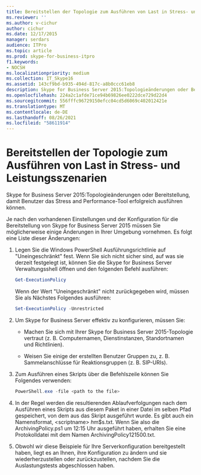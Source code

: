 ```yaml
---
title: Bereitstellen der Topologie zum Ausführen von Last in Stress- und Leistungsszenarien
ms.reviewer: ''
ms.author: v-cichur
author: cichur
ms.date: 12/17/2015
manager: serdars
audience: ITPro
ms.topic: article
ms.prod: skype-for-business-itpro
f1.keywords:
- NOCSH
ms.localizationpriority: medium
ms.collection: IT_Skype16
ms.assetid: 143cf9bd-b935-494d-817c-a8b0ccc61eb8
description: Skype for Business Server 2015:Topologieänderungen oder Bereitstellung, damit Benutzer das Stress and Performance-Tool erfolgreich ausführen können.
ms.openlocfilehash: 224a2c1afde71ce94b69826ee0222dce729d22d4
ms.sourcegitcommit: 556fffc96729150efcc04cd5d6069c402012421e
ms.translationtype: MT
ms.contentlocale: de-DE
ms.lasthandoff: 08/26/2021
ms.locfileid: "58611914"
---
```

# <a name="provisioning-the-topology-to-run-load-in-stress-and-performance-scenarios"></a>Bereitstellen der Topologie zum Ausführen von Last in Stress- und Leistungsszenarien
 
Skype for Business Server 2015:Topologieänderungen oder Bereitstellung, damit Benutzer das Stress and Performance-Tool erfolgreich ausführen können.
  
Je nach den vorhandenen Einstellungen und der Konfiguration für die Bereitstellung von Skype for Business Server 2015 müssen Sie möglicherweise einige Änderungen in Ihrer Umgebung vornehmen. Es folgt eine Liste dieser Änderungen:
  
1. Legen Sie die Windows PowerShell Ausführungsrichtlinie auf "Uneingeschränkt" fest. Wenn Sie sich nicht sicher sind, auf was sie derzeit festgelegt ist, können Sie die Skype for Business Server Verwaltungsshell öffnen und den folgenden Befehl ausführen:
    
   ```PowerShell
   Get-ExecutionPolicy
   ```

   Wenn der Wert "Uneingeschränkt" nicht zurückgegeben wird, müssen Sie als Nächstes Folgendes ausführen:
    
   ```PowerShell
   Set-ExecutionPolicy -Unrestricted
   ```

2. Um Skype for Business Server effektiv zu konfigurieren, müssen Sie:
    
    - Machen Sie sich mit Ihrer Skype for Business Server 2015-Topologie vertraut (z. B. Computernamen, Dienstinstanzen, Standortnamen und Richtlinien).
    
    - Weisen Sie einige der erstellten Benutzer Gruppen zu, z. B. Sammelanschlüsse für Reaktionsgruppen (z. B. SIP-URIs).
    
3. Zum Ausführen eines Skripts über die Befehlszeile können Sie Folgendes verwenden:
    
   ```PowerShell
   PowerShell.exe -file <path to the file>
   ```

4. In der Regel werden die resultierenden Ablaufverfolgungen nach dem Ausführen eines Skripts aus diesem Paket in einer Datei im selben Pfad gespeichert, von dem aus das Skript ausgeführt wurde. Es gibt auch ein Namensformat, \<scriptname\> $h$m$s.txt. Wenn Sie also die ArchivingPolicy.ps1 um 12:15 Uhr ausgeführt haben, erhalten Sie eine Protokolldatei mit dem Namen ArchivingPolicy121500.txt.
    
5. Obwohl wir diese Beispiele für Ihre Serverkonfiguration bereitgestellt haben, liegt es an Ihnen, ihre Konfiguration zu ändern und sie wiederherzustellen oder zurückzustellen, nachdem Sie die Auslastungstests abgeschlossen haben.
    

